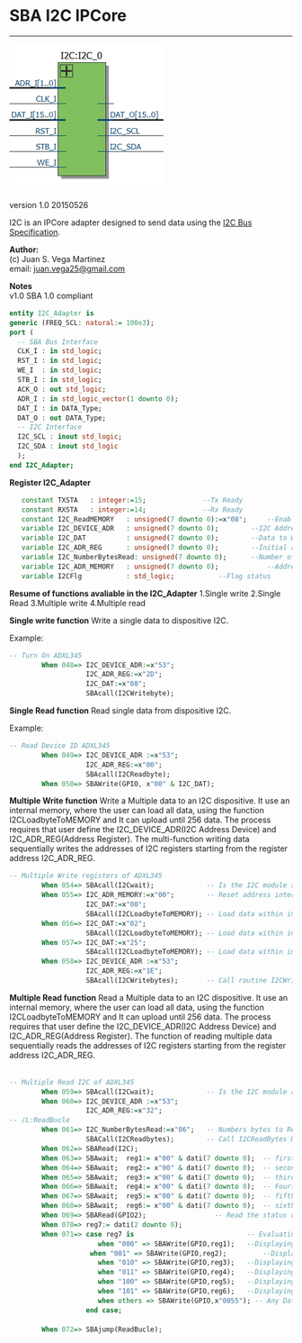 # **SBA I2C IPCore**
- - - 
![](image.png)

version 1.0 20150526   

I2C is an IPCore adapter designed to send data using the [I2C Bus Specification](http://www.nxp.com/documents/user_manual/UM10204.pdf "I2C Bus Specification").  
   
**Author:**   
(c) Juan S. Vega Martinez   
email: juan.vega25@gmail.com   

**Notes**   
v1.0 SBA 1.0 compliant  


```vhdl
entity I2C_Adapter is
generic (FREQ_SCL: natural:= 100e3); 
port (
  -- SBA Bus Interface
  CLK_I : in std_logic;
  RST_I : in std_logic;
  WE_I  : in std_logic;
  STB_I : in std_logic;
  ACK_O : out std_logic;
  ADR_I : in std_logic_vector(1 downto 0);
  DAT_I : in DATA_Type;
  DAT_O : out DATA_Type;
  -- I2C Interface
  I2C_SCL : inout std_logic;
  I2C_SDA : inout std_logic
  );
end I2C_Adapter;
```

**Register I2C_Adapter**

```vhdl
   constant TXSTA   : integer:=15;				--Tx Ready
   constant RXSTA   : integer:=14;				--Rx Ready
   constant I2C_ReadMEMORY   : unsigned(7 downto 0):=x"08";     --Enable Read Data from internal memory
   variable I2C_DEVICE_ADR   : unsigned(7 downto 0);     	--I2C Address Device
   variable I2C_DAT          : unsigned(7 downto 0);     	--Data to Write or Read
   variable I2C_ADR_REG      : unsigned(7 downto 0);     	--Initial address register to Write or Read 
   variable I2C_NumberBytesRead: unsigned(7 downto 0);		--Number of bytes to Write or Read
   variable I2C_ADR_MEMORY   : unsigned(7 downto 0);            --Address Memory to Multiple Write 
   variable I2CFlg           : std_logic;			--Flag status
```

**Resume of functions avaliable in the I2C_Adapter**
1.Single write
2.Single Read
3.Multiple write
4.Multiple read


**Single write function**
Write a single data to dispositive I2C.

Example:

```vhdl
-- Turn On ADXL345
        When 048=> I2C_DEVICE_ADR:=x"53";
                   I2C_ADR_REG:=x"2D";
                   I2C_DAT:=x"08";
                   SBAcall(I2CWritebyte);
```

**Single Read function**
Read single data from dispositive I2C.

Example:

```vhdl
-- Read Device ID ADXL345
        When 049=> I2C_DEVICE_ADR :=x"53";
                   I2C_ADR_REG:=x"00";
                   SBAcall(I2CReadbyte);
        When 050=> SBAWrite(GPIO, x"00" & I2C_DAT);

```

**Multiple Write function**
Write a Multiple data to an I2C dispositive. It use an internal memory, where the user  can
load all data, using the function I2CLoadbyteToMEMORY and It can upload until 256 data.
The process requires that user define the I2C_DEVICE_ADR(I2C Address Device) and I2C_ADR_REG(Address Register).
The multi-function writing data sequentially writes the addresses of I2C registers starting from the register address I2C_ADR_REG.

```vhdl
-- Multiple Write registers of ADXL345
        When 054=> SBAcall(I2Cwait);             -- Is the I2C module avaliable?
        When 055=> I2C_ADR_MEMORY:=x"00";        -- Reset address internal memory.
                   I2C_DAT:=x"00";
                   SBAcall(I2CLoadbyteToMEMORY); -- Load data within internal memory
        When 056=> I2C_DAT:=x"02";
                   SBAcall(I2CLoadbyteToMEMORY); -- Load data within internal memory
        When 057=> I2C_DAT:=x"25";
                   SBAcall(I2CLoadbyteToMEMORY); -- Load data within internal memory
        When 058=> I2C_DEVICE_ADR :=x"53";
                   I2C_ADR_REG:=x"1E";
                   SBAcall(I2CWritebytes);       -- Call routine I2CWriteBytes
```

**Multiple Read function**
Read a Multiple data to an I2C dispositive. It use an internal memory, where the user  can
load all data, using the function I2CLoadbyteToMEMORY and It can upload until 256 data.
The process requires that user define the I2C_DEVICE_ADR(I2C Address Device) and I2C_ADR_REG(Address Register).
The function of reading multiple data sequentially reads the addresses of I2C registers starting from the register address I2C_ADR_REG.

```vhdl

-- Multiple Read I2C of ADXL345
        When 059=> SBAcall(I2Cwait);             -- Is the I2C module avaliable?
        When 060=> I2C_DEVICE_ADR :=x"53";
                   I2C_ADR_REG:=x"32";
-- /L:ReadBucle
        When 061=> I2C_NumberBytesRead:=x"06";   -- Numbers bytes to Read
                   SBACall(I2CReadbytes);        -- Call I2CReadBytes Routine
        When 062=> SBARead(I2C);
        When 063=> SBAwait;  reg1:= x"00" & dati(7 downto 0);  -- first data    X (LSB)
        When 064=> SBAwait;  reg2:= x"00" & dati(7 downto 0);  -- second data   X (MSB)
        When 065=> SBAwait;  reg3:= x"00" & dati(7 downto 0);  -- third data    Y (LSB)
        When 066=> SBAwait;  reg4:= x"00" & dati(7 downto 0);  -- Fourth data   Y (MSB)
        When 067=> SBAwait;  reg5:= x"00" & dati(7 downto 0);  -- fifth data    Z (LSB)
        When 068=> SBAwait;  reg6:= x"00" & dati(7 downto 0);  -- sixth data    Z (MSB)
        When 069=> SBARead(GPIO2);			       -- Read the status of the switches
        When 070=> reg7:= dati(2 downto 0);      
        When 071=> case reg7 is                  	       -- Evaluating the status of the switches
                	  when "000" => SBAWrite(GPIO,reg1);   --Displaying X(LSB) data to the LEDs
                    when "001" => SBAWrite(GPIO,reg2);         --Displaying X(MSB) data to the LEDs
                 	  when "010" => SBAWrite(GPIO,reg3);   --Displaying Y(LSB) data to the LEDs
                	  when "011" => SBAWrite(GPIO,reg4);   --Displaying Y(MSB) data to the LEDs
                	  when "100" => SBAWrite(GPIO,reg5);   --Displaying Z(LSB) data to the LEDs
                	  when "101" => SBAWrite(GPIO,reg6);   --Displaying Z(MSB) data to the LEDs
                	  when others => SBAWrite(GPIO,x"0055"); -- Any Data
                   end case;
                
        When 072=> SBAjump(ReadBucle);

```


